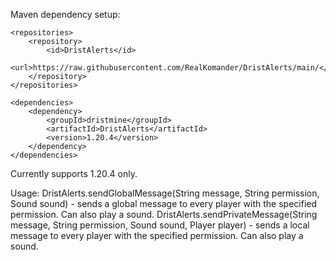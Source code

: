 Maven dependency setup:

```
<repositories>
    <repository>
        <id>DristAlerts</id>
        <url>https://raw.githubusercontent.com/RealKomander/DristAlerts/main/</url>
    </repository>
</repositories>
```
```
<dependencies>
    <dependency>
        <groupId>dristmine</groupId>
        <artifactId>DristAlerts</artifactId>
        <version>1.20.4</version>
    </dependency>
</dependencies>
```
Currently supports 1.20.4 only.

Usage:
DristAlerts.sendGlobalMessage(String message, String permission, Sound sound) - sends a global message to every player with the specified permission. Can also play a sound.
DristAlerts.sendPrivateMessage(String message, String permission, Sound sound, Player player) - sends a local message to every player with the specified permission. Can also play a sound.
